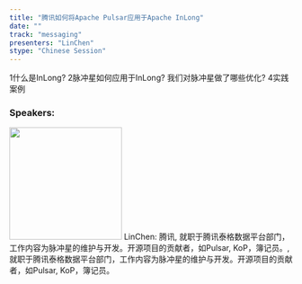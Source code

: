 ```yaml
---
title: "腾讯如何将Apache Pulsar应用于Apache InLong"
date: "" 
track: "messaging"
presenters: "LinChen"
stype: "Chinese Session"
---
```

1什么是InLong?
2脉冲星如何应用于InLong?
我们对脉冲星做了哪些优化?
4实践案例
 ### Speakers: 
 <img src="images/speaker/1103.png" width="200" />
 LinChen: 腾讯, 就职于腾讯泰格数据平台部门，工作内容为脉冲星的维护与开发。开源项目的贡献者，如Pulsar, KoP，簿记员。, 就职于腾讯泰格数据平台部门，工作内容为脉冲星的维护与开发。开源项目的贡献者，如Pulsar, KoP，簿记员。
 